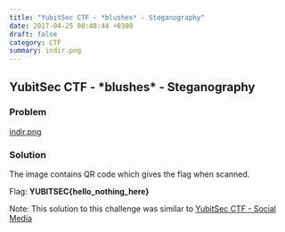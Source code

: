 ```yaml
---
title: "YubitSec CTF - *blushes* - Steganography"
date: 2017-04-25 08:48:44 +0300
draft: false
category: CTF
summary: indir.png
---
```

## YubitSec CTF - \*blushes* - Steganography
### Problem

[indir.png](#)

### Solution

The image contains QR code which gives the flag when scanned.

Flag: __YUBITSEC{hello\_nothing_here}__

Note: This solution to this challenge was similar to [YubitSec CTF - Social Media](#)
